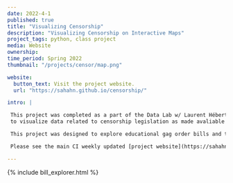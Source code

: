 ```yaml
---
date: 2022-4-1
published: true
title: "Visualizing Censorship"
description: "Visualizing Censorship on Interactive Maps"
project_tags: python, class project
media: Website
ownership:
time_period: Spring 2022
thumbnail: "/projects/censor/map.png"

website:
  button_text: Visit the project website.
  url: "https://sahahn.github.io/censorship/"

intro: |

 This project was completed as a part of the Data Lab w/ Laurent Hébert-Dufresne by Sage Hahn, Bryn Loftness and Nana Nimako. It is designed
 to visualize data related to censorship legislation as made avaliable by PEN American.

 This project was designed to explore educational gag order bills and the various forms of censorship the bills have covered since the beginning of 2021 to present day. More information and background about this wave of legistlation can be found through a series by [PEN America](https://pen.org/report/educational-gag-orders/).

 Please see the main CI weekly updated [project website](https://sahahn.github.io/censorship/)

---
```


{% include bill_explorer.html %}
